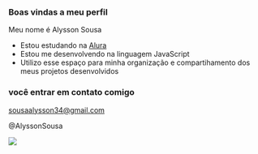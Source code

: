 ### Boas vindas a meu perfil 

Meu nome é Alysson Sousa

- Estou estudando na [Alura](https://www.alura.com.br)
- Estou me desenvolvendo na linguagem JavaScript
- Utilizo esse espaço para minha organização e compartihamento dos meus projetos desenvolvidos
  
### você entrar em contato comigo

sousaalysson34@gmail.com

@AlyssonSousa


![](https://media1.tenor.com/m/AvM-YrefikIAAAAC/the-last-air-bender-azula.gif)
